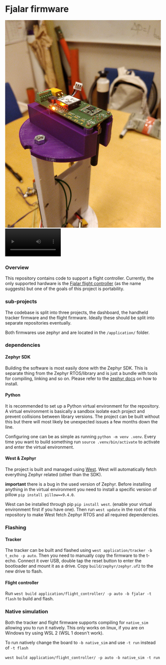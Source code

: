 # Fjalar firmware

![](docs/stack.jpg)
<video src='docs/nokia.mp4' width=180>

### Overview
This repository contains code to support a flight controller. Currently, the only supported hardware is the [Fjalar flight controller](https://github.com/aesirkth/fjalar_flight_controller) (as the name suggests) but one of the goals of this project is portability.

### sub-projects
The codebase is split into three projects, the dashboard, the handheld tracker firmware and the flight firmware. Ideally these should be split into separate repositories eventually.

Both firmwares use zephyr and are located in the `/application/` folder.

### dependencies
#### Zephyr SDK
Building the software is most easily done with the Zephyr SDK. This is separate thing from the Zephyr RTOS/library and is just a bundle with tools for compiling, linking and so on. Please refer to the [zephyr docs](https://docs.zephyrproject.org/latest/develop/toolchains/zephyr_sdk.html) on how to install.

#### Python
It is recommended to set up a Python virtual environment for the repository. A virtual environment is basically a sandbox isolate each project and prevent collisions between library versions. The project can be built without this but there will most likely be unexpected issues a few months down the line.

Configuring one can be as simple as running `python -m venv .venv`. Every time you want to build something run `source .venv/bin/activate` to activate and enter the virtual environment.

#### West & Zephyr
The project is built and managed using [West](https://docs.zephyrproject.org/latest/develop/west/index.html). West will automatically fetch everything Zephyr related (other than the SDK).

**important** there is a bug in the used version of Zephyr. Before installing anything in the virtual environment you need to install a specific version of pillow `pip install pillow==9.4.0`.

West can be installed through pip `pip install west`. (enable your virtual environment first if you have one). Then run `west update` in the root of this repository to make West fetch Zephyr RTOS and all required dependencies.


### Flashing
#### Tracker
The tracker can be built and flashed using `west application/tracker -b t_echo -p auto`. Then you need to manually copy the firmware to the t-echo. Connect it over USB, double tap the reset button to enter the bootloader and mount it as a drive. Copy `build/zephyr/zephyr.uf2` to the new drive to flash.

#### Flight controller
Run `west build application/flight_controller/ -p auto -b fjalar -t flash` to build and flash.

### Native simulation
Both the tracker and flight firmware supports compiling for `native_sim` allowing you to run it natively. This only works on linux, if you are on Windows try using WSL 2 (WSL 1 doesn't work).

To run natively change the board to `-b native_sim` and use `-t run` instead of `-t flash`

`west build application/flight_controller/ -p auto -b native_sim -t run`